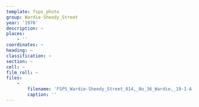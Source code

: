 ```yaml
---
template: fsps_photo
group: Wardie-Sheedy_Street
year: '1978'
description: ~
places:
    - ''
coordinates: ~
heading: ~
classification: ~
section: ~
cell: ~
film_roll: ~
files:
    -
        filename: 'FSPS_Wardie-Sheedy_Street_014,_No_36_Wardie,_19-1-A,_1978.png'
        caption: ''
---
```

